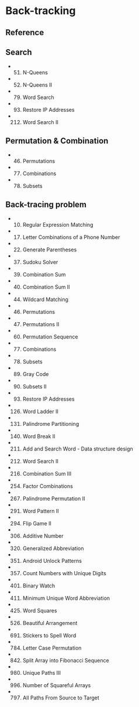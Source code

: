 # Back-tracking 

## Reference



## Search
-	51. N-Queens
-	52. N-Queens II
-	79. Word Search
- 93. Restore IP Addresses
- 212. Word Search II


## Permutation & Combination
-	46. Permutations
-	77. Combinations
-	78. Subsets
  


## Back-tracing problem
-	10. Regular Expression Matching
-	17. Letter Combinations of a Phone Number
-	22. Generate Parentheses
-	37. Sudoku Solver
-	39. Combination Sum
-	40. Combination Sum II
-	44. Wildcard Matching
-	46. Permutations
-	47. Permutations II
-	60. Permutation Sequence
-	77. Combinations
-	78. Subsets
-	89. Gray Code
-	90. Subsets II
-	93. Restore IP Addresses
-	126. Word Ladder II
-	131. Palindrome Partitioning
-	140. Word Break II
-	211. Add and Search Word - Data structure design
-	212. Word Search II
-	216. Combination Sum III
-	254. Factor Combinations
-	267. Palindrome Permutation II
-	291. Word Pattern II
-	294. Flip Game II
-	306. Additive Number
-	320. Generalized Abbreviation
-	351. Android Unlock Patterns
-	357. Count Numbers with Unique Digits
-	401. Binary Watch
-	411. Minimum Unique Word Abbreviation
-	425. Word Squares
-	526. Beautiful Arrangement
-	691. Stickers to Spell Word
-	784. Letter Case Permutation
-	842. Split Array into Fibonacci Sequence
-	980. Unique Paths III
-	996. Number of Squareful Arrays
- 797. All Paths From Source to Target
			